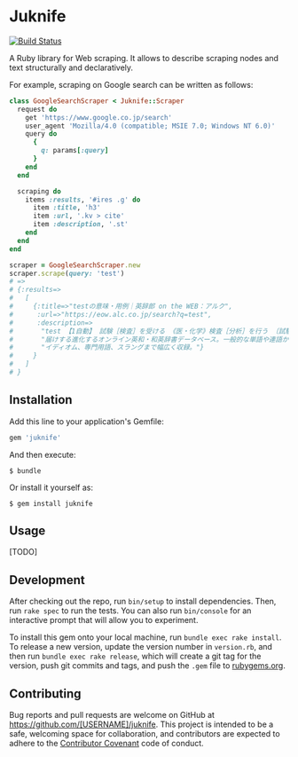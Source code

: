 # Juknife

[![Build Status](https://travis-ci.org/nyamadori/juknife.svg?branch=master)](https://travis-ci.org/nyamadori/juknife)

A Ruby library for Web scraping. It allows to describe scraping nodes and text structurally and declaratively.

For example, scraping on Google search can be written as follows:

```ruby
class GoogleSearchScraper < Juknife::Scraper
  request do
    get 'https://www.google.co.jp/search'
    user_agent 'Mozilla/4.0 (compatible; MSIE 7.0; Windows NT 6.0)'
    query do
      {
        q: params[:query]
      }
    end
  end

  scraping do
    items :results, '#ires .g' do
      item :title, 'h3'
      item :url, '.kv > cite'
      item :description, '.st'
    end
  end
end

scraper = GoogleSearchScraper.new
scraper.scrape(query: 'test')
# =>
# {:results=>
#   [
#     {:title=>"testの意味・用例｜英辞郎 on the WEB：アルク",
#      :url=>"https://eow.alc.co.jp/search?q=test",
#      :description=>
#       "test 【1自動】 試験［検査］を受ける 《医・化学》検査［分析］を行う 〔試験で... - アルクがお\n" +
#       "届けする進化するオンライン英和・和英辞書データベース。一般的な単語や連語から、\n" +
#       "イディオム、専門用語、スラングまで幅広く収録。"}
#     }
#   ]
# }
```

## Installation

Add this line to your application's Gemfile:

```ruby
gem 'juknife'
```

And then execute:

    $ bundle

Or install it yourself as:

    $ gem install juknife

## Usage

[TODO]

## Development

After checking out the repo, run `bin/setup` to install dependencies. Then, run `rake spec` to run the tests. You can also run `bin/console` for an interactive prompt that will allow you to experiment.

To install this gem onto your local machine, run `bundle exec rake install`. To release a new version, update the version number in `version.rb`, and then run `bundle exec rake release`, which will create a git tag for the version, push git commits and tags, and push the `.gem` file to [rubygems.org](https://rubygems.org).

## Contributing

Bug reports and pull requests are welcome on GitHub at https://github.com/[USERNAME]/juknife. This project is intended to be a safe, welcoming space for collaboration, and contributors are expected to adhere to the [Contributor Covenant](http://contributor-covenant.org) code of conduct.
